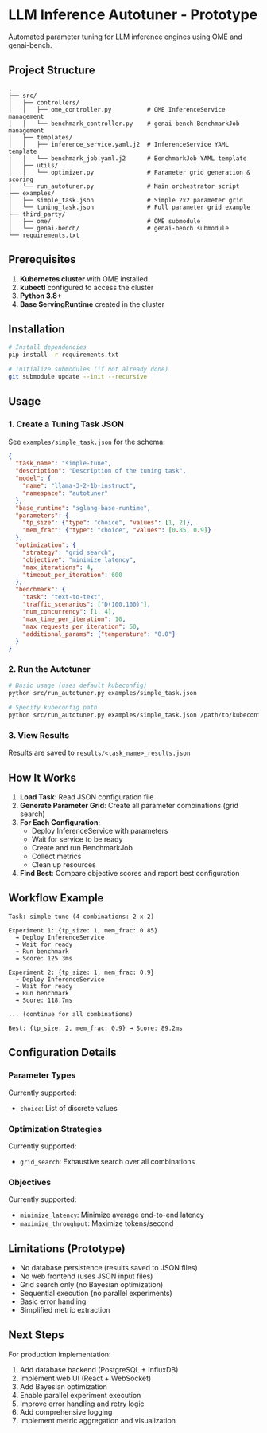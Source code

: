 # LLM Inference Autotuner - Prototype

Automated parameter tuning for LLM inference engines using OME and genai-bench.

## Project Structure

```
.
├── src/
│   ├── controllers/
│   │   ├── ome_controller.py          # OME InferenceService management
│   │   └── benchmark_controller.py    # genai-bench BenchmarkJob management
│   ├── templates/
│   │   ├── inference_service.yaml.j2  # InferenceService YAML template
│   │   └── benchmark_job.yaml.j2      # BenchmarkJob YAML template
│   ├── utils/
│   │   └── optimizer.py               # Parameter grid generation & scoring
│   └── run_autotuner.py               # Main orchestrator script
├── examples/
│   ├── simple_task.json               # Simple 2x2 parameter grid
│   └── tuning_task.json               # Full parameter grid example
├── third_party/
│   ├── ome/                           # OME submodule
│   └── genai-bench/                   # genai-bench submodule
└── requirements.txt
```

## Prerequisites

1. **Kubernetes cluster** with OME installed
2. **kubectl** configured to access the cluster
3. **Python 3.8+**
4. **Base ServingRuntime** created in the cluster

## Installation

```bash
# Install dependencies
pip install -r requirements.txt

# Initialize submodules (if not already done)
git submodule update --init --recursive
```

## Usage

### 1. Create a Tuning Task JSON

See `examples/simple_task.json` for the schema:

```json
{
  "task_name": "simple-tune",
  "description": "Description of the tuning task",
  "model": {
    "name": "llama-3-2-1b-instruct",
    "namespace": "autotuner"
  },
  "base_runtime": "sglang-base-runtime",
  "parameters": {
    "tp_size": {"type": "choice", "values": [1, 2]},
    "mem_frac": {"type": "choice", "values": [0.85, 0.9]}
  },
  "optimization": {
    "strategy": "grid_search",
    "objective": "minimize_latency",
    "max_iterations": 4,
    "timeout_per_iteration": 600
  },
  "benchmark": {
    "task": "text-to-text",
    "traffic_scenarios": ["D(100,100)"],
    "num_concurrency": [1, 4],
    "max_time_per_iteration": 10,
    "max_requests_per_iteration": 50,
    "additional_params": {"temperature": "0.0"}
  }
}
```

### 2. Run the Autotuner

```bash
# Basic usage (uses default kubeconfig)
python src/run_autotuner.py examples/simple_task.json

# Specify kubeconfig path
python src/run_autotuner.py examples/simple_task.json /path/to/kubeconfig
```

### 3. View Results

Results are saved to `results/<task_name>_results.json`

## How It Works

1. **Load Task**: Read JSON configuration file
2. **Generate Parameter Grid**: Create all parameter combinations (grid search)
3. **For Each Configuration**:
   - Deploy InferenceService with parameters
   - Wait for service to be ready
   - Create and run BenchmarkJob
   - Collect metrics
   - Clean up resources
4. **Find Best**: Compare objective scores and report best configuration

## Workflow Example

```
Task: simple-tune (4 combinations: 2 x 2)

Experiment 1: {tp_size: 1, mem_frac: 0.85}
  → Deploy InferenceService
  → Wait for ready
  → Run benchmark
  → Score: 125.3ms

Experiment 2: {tp_size: 1, mem_frac: 0.9}
  → Deploy InferenceService
  → Wait for ready
  → Run benchmark
  → Score: 118.7ms

... (continue for all combinations)

Best: {tp_size: 2, mem_frac: 0.9} → Score: 89.2ms
```

## Configuration Details

### Parameter Types

Currently supported:
- `choice`: List of discrete values

### Optimization Strategies

Currently supported:
- `grid_search`: Exhaustive search over all combinations

### Objectives

Currently supported:
- `minimize_latency`: Minimize average end-to-end latency
- `maximize_throughput`: Maximize tokens/second

## Limitations (Prototype)

- No database persistence (results saved to JSON files)
- No web frontend (uses JSON input files)
- Grid search only (no Bayesian optimization)
- Sequential execution (no parallel experiments)
- Basic error handling
- Simplified metric extraction

## Next Steps

For production implementation:
1. Add database backend (PostgreSQL + InfluxDB)
2. Implement web UI (React + WebSocket)
3. Add Bayesian optimization
4. Enable parallel experiment execution
5. Improve error handling and retry logic
6. Add comprehensive logging
7. Implement metric aggregation and visualization

